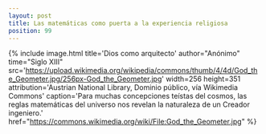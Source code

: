 ```yaml
---
layout: post
title: Las matemáticas como puerta a la experiencia religiosa
position: 99
---
```

<!-- Pitágoras -->
<!-- Llull -->
<!-- Descartes -->
<!-- Leibniz -->
<!-- Cantor -->
<!-- Kronecker -->
<!-- Penrose -->

{% include image.html title='Dios como arquitecto' author="Anónimo" time="Siglo XIII" src='https://upload.wikimedia.org/wikipedia/commons/thumb/4/4d/God_the_Geometer.jpg/256px-God_the_Geometer.jpg' width=256 height=351 attribution='Austrian National Library, Dominio público, vía Wikimedia Commons' caption='Para muchas concepciones teístas del cosmos, las reglas matemáticas del universo nos revelan la naturaleza de un Creador ingeniero.' href="https://commons.wikimedia.org/wiki/File:God_the_Geometer.jpg" %}